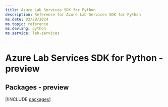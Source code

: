 ```yaml
---
title: Azure Lab Services SDK for Python
description: Reference for Azure Lab Services SDK for Python
ms.date: 03/29/2024
ms.topic: reference
ms.devlang: python
ms.service: lab-services
---
```

# Azure Lab Services SDK for Python - preview
## Packages - preview
[!INCLUDE [packages](lab-services-index.md)]